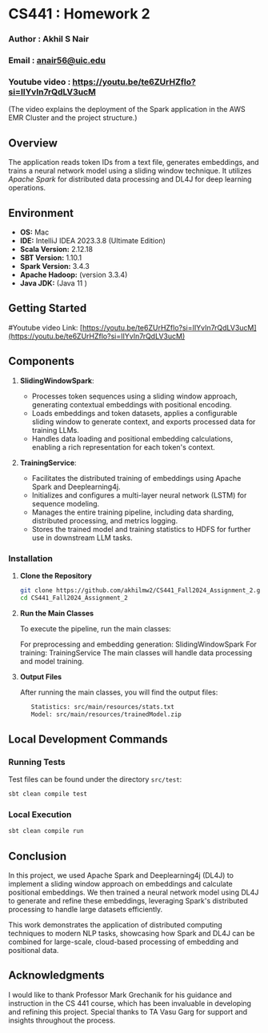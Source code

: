 # CS441 : Homework 2

### Author : Akhil S Nair
### Email : anair56@uic.edu

### Youtube video : https://youtu.be/te6ZUrHZflo?si=IIYvIn7rQdLV3ucM
(The video explains the deployment of the Spark application in the AWS EMR Cluster and the project structure.)

## Overview

The application reads token IDs from a text file, generates embeddings, and trains a neural network model using a sliding window technique. It utilizes *Apache Spark* for distributed data processing and DL4J for deep learning operations.

## Environment
- **OS:** Mac
- **IDE:** IntelliJ IDEA 2023.3.8 (Ultimate Edition)
- **Scala Version:** 2.12.18
- **SBT Version:** 1.10.1
- **Spark Version:** 3.4.3
- **Apache Hadoop:** (version 3.3.4)
- **Java JDK:** (Java 11 )

## Getting Started

#Youtube video Link: [https://youtu.be/te6ZUrHZflo?si=IIYvIn7rQdLV3ucM](https://youtu.be/te6ZUrHZflo?si=IIYvIn7rQdLV3ucM)


## Components

1. **SlidingWindowSpark**:
   - Processes token sequences using a sliding window approach, generating contextual embeddings with positional encoding.
   - Loads embeddings and token datasets, applies a configurable sliding window to generate context, and exports processed data for training LLMs.
   - Handles data loading and positional embedding calculations, enabling a rich representation for each token's context.

2. **TrainingService**:
   - Facilitates the distributed training of embeddings using Apache Spark and Deeplearning4j.
   - Initializes and configures a multi-layer neural network (LSTM) for sequence modeling.
   - Manages the entire training pipeline, including data sharding, distributed processing, and metrics logging.
   - Stores the trained model and training statistics to HDFS for further use in downstream LLM tasks.


### Installation

1. **Clone the Repository**
   ```bash
   git clone https://github.com/akhilmw2/CS441_Fall2024_Assignment_2.git
   cd CS441_Fall2024_Assignment_2


2. **Run the Main Classes**

   To execute the pipeline, run the main classes:
   
   For preprocessing and embedding generation: SlidingWindowSpark
   For training: TrainingService
   The main classes will handle data processing and model training.


3. **Output Files**

   After running the main classes, you will find the output files:
   ```bash
      Statistics: src/main/resources/stats.txt
      Model: src/main/resources/trainedModel.zip

## Local Development Commands

### Running Tests
Test files can be found under the directory `src/test`:
```bash
sbt clean compile test
```

### Local Execution
```bash
sbt clean compile run
```

## Conclusion
In this project, we used Apache Spark and Deeplearning4j (DL4J) to implement a sliding window approach on embeddings and calculate positional embeddings. We then trained a neural network model using DL4J to generate and refine these embeddings, leveraging Spark's distributed processing to handle large datasets efficiently.

This work demonstrates the application of distributed computing techniques to modern NLP tasks, showcasing how Spark and DL4J can be combined for large-scale, cloud-based processing of embedding and positional data.

## Acknowledgments
I would like to thank Professor Mark Grechanik for his guidance and instruction in the CS 441 course, which has been invaluable in developing and refining this project. Special thanks to TA Vasu Garg for support and insights throughout the process.




